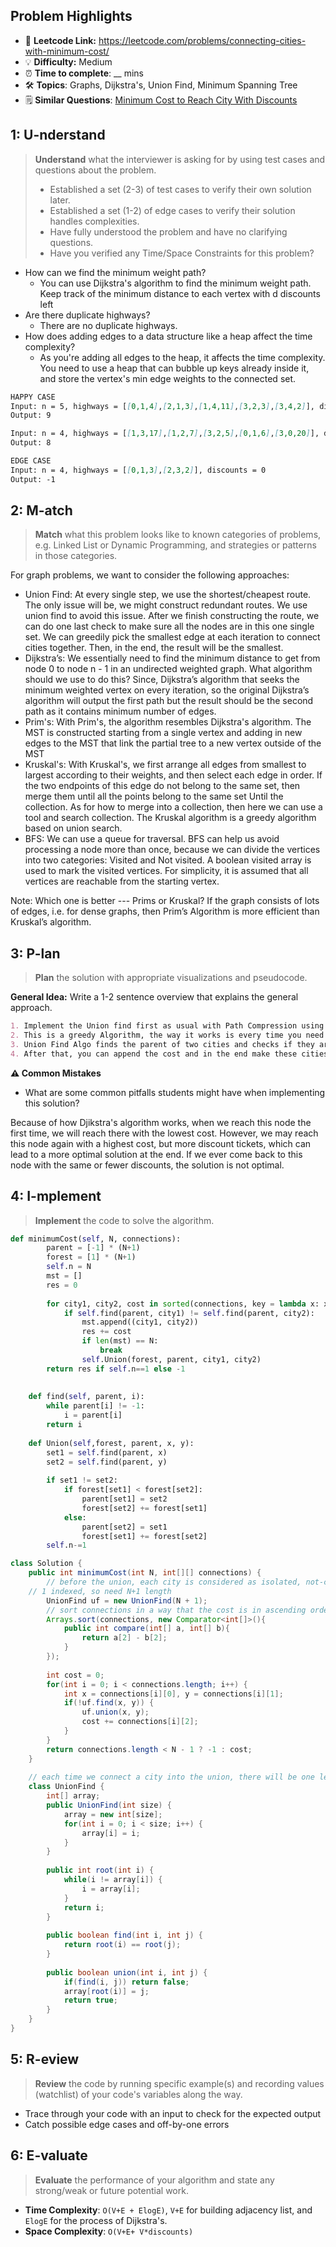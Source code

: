 ## Problem Highlights

* 🔗 **Leetcode Link:** <https://leetcode.com/problems/connecting-cities-with-minimum-cost/>
* 💡 **Difficulty:** Medium
* ⏰ **Time to complete**: __ mins
* 🛠️ **Topics**: Graphs, Dijkstra's, Union Find, Minimum Spanning Tree
* 🗒️ **Similar Questions**: [Minimum Cost to Reach City With Discounts](https://leetcode.com/problems/minimum-cost-to-reach-city-with-discounts/)
    
## 1: U-nderstand
 
> **Understand** what the interviewer is asking for by using test cases and questions about the problem.
> 
> - Established a set (2-3) of test cases to verify their own solution later.
> - Established a set (1-2) of edge cases to verify their solution handles complexities.
> - Have fully understood the problem and have no clarifying questions.
> - Have you verified any Time/Space Constraints for this problem?

- How can we find the minimum weight path?
  - You can use Dijkstra's algorithm to find the minimum weight path. Keep track of the minimum distance to each vertex with d discounts left
- Are there duplicate highways?
  - There are no duplicate highways.
- How does adding edges to a data structure like a heap affect the time complexity?
  - As you're adding all edges to the heap, it affects the time complexity. You need to use a heap that can bubble up keys already inside it, and store the vertex's min edge weights to the connected set.
   
```markdown
HAPPY CASE
Input: n = 5, highways = [[0,1,4],[2,1,3],[1,4,11],[3,2,3],[3,4,2]], discounts = 1
Output: 9

Input: n = 4, highways = [[1,3,17],[1,2,7],[3,2,5],[0,1,6],[3,0,20]], discounts = 20
Output: 8

EDGE CASE
Input: n = 4, highways = [[0,1,3],[2,3,2]], discounts = 0
Output: -1
```   
    
## 2: M-atch

<!-- See https://docs.google.com/document/d/1hYT1hoOJ6pFIt8A5q-PIZmYP7pB4WqlzyUJgFx9x2mY/edit#heading=h.ya2de4n4zsds for list of algorithms based on question type-->

> **Match** what this problem looks like to known categories of problems, e.g. Linked List or Dynamic Programming, and strategies or patterns in those categories.

For graph problems, we want to consider the following approaches:

* Union Find: At every single step, we use the shortest/cheapest route. The only issue will be, we might construct redundant routes. We use
union find to avoid this issue. After we finish constructing the route, we can do one last check to make sure all the nodes are in this one single set. We can greedily pick the smallest edge at each iteration to connect cities together. Then, in the end, the result will be the smallest.
* Dijkstra’s: We essentially need to find the minimum distance to get from node 0 to node n - 1 in an undirected weighted graph. What algorithm should we use to do this? Since, Dijkstra’s algorithm that seeks the minimum weighted vertex on every iteration, so the original Dijkstra’s algorithm will output the first path but the result should be the second path as it contains minimum number of edges.
* Prim's: With Prim's, the algorithm resembles Dijkstra's algorithm. The MST is constructed starting from a single vertex and adding in new edges to the MST that link the partial tree to a new vertex outside of the MST
* Kruskal's: With Kruskal's, we first arrange all edges from smallest to largest according to their weights, and then select each edge in order. If the two endpoints of this edge do not belong to the same set, then merge them until all the points belong to the same set Until the collection. As for how to merge into a collection, then here we can use a tool and search collection. The Kruskal algorithm is a greedy algorithm based on union search.
* BFS: We can use a queue for traversal. BFS can help us avoid processing a node more than once, because we can divide the vertices into two categories: Visited and Not visited. A boolean visited array is used to mark the visited vertices. For simplicity, it is assumed that all vertices are reachable from the starting vertex. 

Note: Which one is better --- Prims or Kruskal?
If the graph consists of lots of edges, i.e. for dense graphs, then Prim’s Algorithm is more efficient than Kruskal’s algorithm.


## 3: P-lan

> **Plan** the solution with appropriate visualizations and pseudocode.

**General Idea:** Write a 1-2 sentence overview that explains the general approach.

```markdown
1. Implement the Union find first as usual with Path Compression using forest
2. This is a greedy Algorithm, the way it works is every time you need to find the minimum cost from the connections and check if including this Edge would cause a loop or cycle, which is where our Union Find would come Handy.
3. Union Find Algo finds the parent of two cities and checks if they are not the same, because if they are then you are already forming a cycle that would violate the minimum spanning tree property so then out check helps over there.
4. After that, you can append the cost and in the end make these cities a new set using Union
```

**⚠️ Common Mistakes**

* What are some common pitfalls students might have when implementing this solution?

Because of how Djikstra's algorithm works, when we reach this node the first time, we will reach there with the lowest cost.  However, we may reach this node again with a highest cost, but more discount tickets, which can lead to a more optimal solution at the end.  If we ever come back to this node with the same or fewer discounts, the solution is not optimal.

## 4: I-mplement

> **Implement** the code to solve the algorithm.

```python
def minimumCost(self, N, connections):
        parent = [-1] * (N+1)
        forest = [1] * (N+1)
        self.n = N
        mst = []
        res = 0
        
        for city1, city2, cost in sorted(connections, key = lambda x: x[2]):
            if self.find(parent, city1) != self.find(parent, city2):
                mst.append((city1, city2))
                res += cost
                if len(mst) == N:
                    break
                self.Union(forest, parent, city1, city2)
        return res if self.n==1 else -1
                
    
    def find(self, parent, i):
        while parent[i] != -1:
            i = parent[i]
        return i
    
    def Union(self,forest, parent, x, y):
        set1 = self.find(parent, x)
        set2 = self.find(parent, y)
        
        if set1 != set2:
            if forest[set1] < forest[set2]:
                parent[set1] = set2
                forest[set2] += forest[set1]
            else:
                parent[set2] = set1
                forest[set1] += forest[set2]
        self.n-=1
```
```java
class Solution {
    public int minimumCost(int N, int[][] connections) {
        // before the union, each city is considered as isolated, not-connected node, so there should be N unions at first 
	// 1 indexed, so need N+1 length
        UnionFind uf = new UnionFind(N + 1);
        // sort connections in a way that the cost is in ascending order 
        Arrays.sort(connections, new Comparator<int[]>(){
            public int compare(int[] a, int[] b){
                return a[2] - b[2];
            }                 
        });
       
        int cost = 0;
        for(int i = 0; i < connections.length; i++) {
            int x = connections[i][0], y = connections[i][1];
            if(!uf.find(x, y)) {
                uf.union(x, y);
                cost += connections[i][2];
            }
        }
        return connections.length < N - 1 ? -1 : cost;
    }
    
    // each time we connect a city into the union, there will be one less isolated city
    class UnionFind {
        int[] array;
        public UnionFind(int size) {
            array = new int[size];
            for(int i = 0; i < size; i++) {
                array[i] = i;
            }
        }
        
        public int root(int i) {
            while(i != array[i]) {
                i = array[i];
            }
            return i;
        }
        
        public boolean find(int i, int j) {
            return root(i) == root(j);
        }
        
        public boolean union(int i, int j) {
            if(find(i, j)) return false;
            array[root(i)] = j;
            return true;
        }
    }
}
```
    
## 5: R-eview

> **Review** the code by running specific example(s) and recording values (watchlist) of your code's variables along the way.

- Trace through your code with an input to check for the expected output
- Catch possible edge cases and off-by-one errors

## 6: E-valuate

> **Evaluate** the performance of your algorithm and state any strong/weak or future potential work.

* **Time Complexity**: `O(V+E + ElogE)`, `V+E` for building adjacency list, and `ElogE` for the process of Dijkstra's.
* **Space Complexity**: `O(V+E+ V*discounts)`